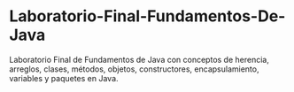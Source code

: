 # Laboratorio-Final-Fundamentos-De-Java
Laboratorio Final de Fundamentos de Java con conceptos de herencia, arreglos, clases, métodos, objetos, constructores, encapsulamiento, variables y paquetes en Java.

